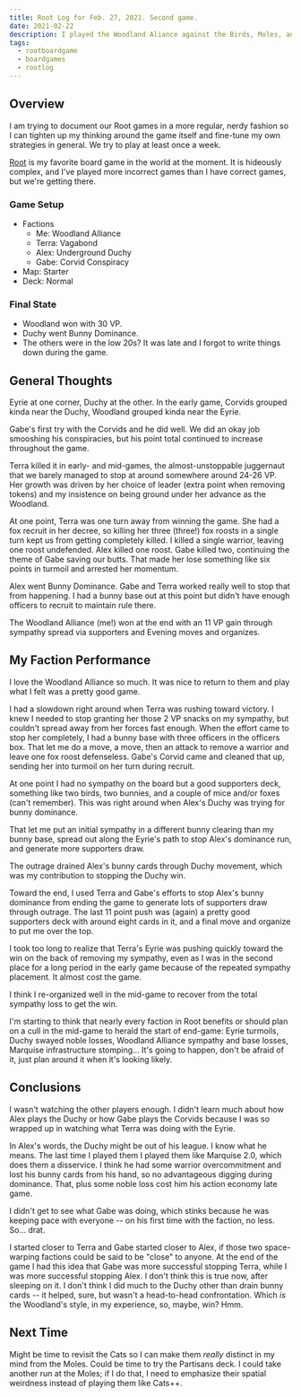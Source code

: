 ```yaml
---
title: Root Log for Feb. 27, 2021. Second game.
date: 2021-02-22
description: I played the Woodland Aliance against the Birds, Moles, and Corvids.
tags:
  - rootboardgame
  - boardgames
  - rootlog
---
```


## Overview

I am trying to document our Root games in a more regular, nerdy fashion so I can tighten up my
thinking around the game itself and fine-tune my own strategies in general. We try to play at least
once a week.

[Root][] is my favorite board game in the world at the moment. It is hideously complex, and I've
played more incorrect games than I have correct games, but we're getting there.

### Game Setup

* Factions
  * Me: Woodland Alliance
  * Terra: Vagabond
  * Alex: Underground Duchy
  * Gabe: Corvid Conspiracy
* Map: Starter
* Deck: Normal

### Final State

* Woodland won with 30 VP.
* Duchy went Bunny Dominance.
* The others were in the low 20s? It was late and I forgot to write things down during the game.

## General Thoughts

Eyrie at one corner, Duchy at the other. In the early game, Corvids grouped kinda near the Duchy,
Woodland grouped kinda near the Eyrie.

Gabe's first try with the Corvids and he did well. We did an okay job smooshing his conspiracies,
but his point total continued to increase throughout the game.

Terra killed it in early- and mid-games, the almost-unstoppable juggernaut that we barely managed
to stop at around somewhere around 24-26 VP. Her growth was driven by her choice of leader
(extra point when removing tokens) and my insistence on being ground under her advance as the
Woodland.

At one point, Terra was one turn away from winning the game. She had a fox recruit in her decree,
so killing her three (three!) fox roosts in a single turn kept us from getting completely killed.
I killed a single warrior, leaving one roost undefended. Alex killed one roost. Gabe killed two,
continuing the theme of Gabe saving our butts. That made her lose something like six points in
turmoil and arrested her momentum.

Alex went Bunny Dominance. Gabe and Terra worked really well to stop that from happening. I had a
bunny base out at this point but didn't have enough officers to recruit to maintain rule there.

The Woodland Alliance (me!) won at the end with an 11 VP gain through sympathy spread via supporters
and Evening moves and organizes.

## My Faction Performance

I love the Woodland Alliance so much. It was nice to return to them and play what I felt was a
pretty good game.

I had a slowdown right around when Terra was rushing toward victory. I knew I needed to stop
granting her those 2 VP snacks on my sympathy, but couldn't spread away from her forces fast enough.
When the effort came to stop her completely, I had a bunny base with three officers in the officers
box. That let me do a move, a move, then an attack to remove a warrior and leave one fox roost
defenseless. Gabe's Corvid came and cleaned that up, sending her into turmoil on her turn during recruit.

At one point I had no sympathy on the board but a good supporters deck, something like two birds,
two bunnies, and a couple of mice and/or foxes (can't remember). This was right around when Alex's
Duchy was trying for bunny dominance.

That let me put an initial sympathy in a different bunny clearing than my bunny base, spread out
along the Eyrie's path to stop Alex's dominance run, and generate more supporters draw.

The outrage drained Alex's bunny cards through Duchy movement, which was my contribution to stopping
the Duchy win.

Toward the end, I used Terra and Gabe's efforts to stop Alex's bunny dominance from ending the game
to generate lots of supporters draw through outrage. The last 11 point push was (again) a pretty
good supporters deck with around eight cards in it, and a final move and organize to put me over the
top.

I took too long to realize that Terra's Eyrie was pushing quickly toward the win on the back of
removing my sympathy, even as I was in the second place for a long period in the early game because
of the repeated sympathy placement. It almost cost the game.

I think I re-organized well in the mid-game to recover from the total sympathy loss to get the win.

I'm starting to think that nearly every faction in Root benefits or should plan on a cull in the
mid-game to herald the start of end-game: Eyrie turmoils, Duchy swayed noble losses, Woodland
Alliance sympathy and base losses, Marquise infrastructure stomping... It's going to happen, don't
be afraid of it, just plan around it when it's looking likely.

## Conclusions

I wasn't watching the other players enough. I didn't learn much about how Alex plays the Duchy or
how Gabe plays the Corvids because I was so wrapped up in watching what Terra was doing with the
Eyrie.

In Alex's words, the Duchy might be out of his league. I know what he means. The last time I played
them I played them like Marquise 2.0, which does them a disservice. I think he had some warrior
overcommitment and lost his bunny cards from his hand, so no advantageous digging during dominance.
That, plus some noble loss cost him his action economy late game.

I didn't get to see what Gabe was doing, which stinks because he was keeping pace with everyone --
on his first time with the faction, no less. So... drat.

I started closer to Terra and Gabe started closer to Alex, if those two space-warping factions could
be said to be "close" to anyone. At the end of the game I had this idea that Gabe was more
successful stopping Terra, while I was more successful stopping Alex. I don't think this is true
now, after sleeping on it. I don't think I did much to the Duchy other than drain bunny cards -- it
helped, sure, but wasn't a head-to-head confrontation. Which *is* the Woodland's style, in my
experience, so, maybe, win? Hmm.

## Next Time

Might be time to revisit the Cats so I can make them *really* distinct in my mind from the Moles.
Could be time to try the Partisans deck. I could take another run at the Moles; if I do that, I need
to emphasize their spatial weirdness instead of playing them like Cats++.

[root]: https://ledergames.com/products/root-a-game-of-woodland-might-and-right
